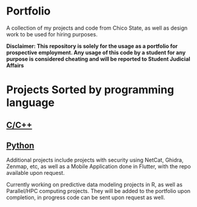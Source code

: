 # Portfolio
A collection of my projects and code from Chico State, as well as design work to be used for hiring purposes.

**Disclaimer: This repository is solely for the usage as a portfolio for prospective employment. Any usage of this code by a student for any purpose is considered cheating and will be reported to Student Judicial Affairs**

# Projects Sorted by programming language

## [C/C++](https://github.com/a-ddollar-cs/Portfolio/tree/main/C%2B%2B)

## [Python](https://github.com/a-ddollar-cs/Portfolio/tree/main/Python)

Additional projects include projects with security using NetCat, Ghidra, Zenmap, etc, as well as a Mobile Application done in Flutter, with the repo available upon request.

Currently working on predictive data modeling projects in R, as well as Parallel/HPC computing projects. They will be added to the portfolio upon completion, in progress code can be sent upon request as well.


